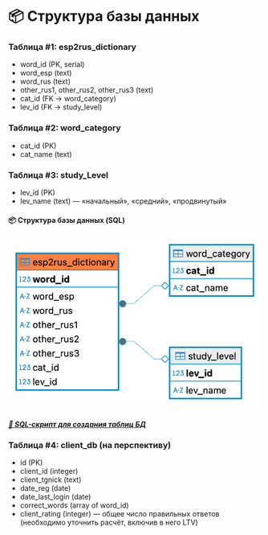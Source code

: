 # 📦 Структура базы данных

### Таблица #1: esp2rus_dictionary
- word_id (PK, serial)
- word_esp (text)
- word_rus (text)
- other_rus1, other_rus2, other_rus3 (text)
- cat_id (FK → word_category)
- lev_id (FK → study_level)

### Таблица #2: word_category
- cat_id (PK)
- cat_name (text)

### Таблица #3: study_Level
- lev_id (PK)
- lev_name (text) — «начальный», «средний», «продвинутый»

#### 📦 Структура базы данных (SQL)

##### ![Архитектура БД проекта (этап MVP)](db/schema_v1.png)

##### [📄 SQL-скрипт для создания таблиц БД](db/schema.sql)


### Таблица #4: client_db (на перспективу)
- id (PK)
- client_id (integer)
- client_tgnick (text)
- date_reg (date)
- date_last_login (date)
- correct_words (array of word_id)
- client_rating (integer) — общее число правильных ответов (необходимо уточнить расчёт, включив в него LTV)

